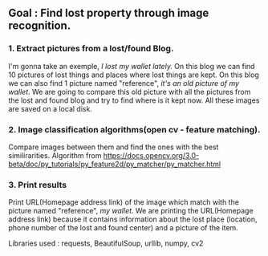 
## Goal : Find lost property through image recognition.

### 1. Extract pictures from a lost/found Blog. 
  I'm gonna take an exemple, *I lost my wallet lately.*
  On this blog we can find 10 pictures of lost things and places where lost things are kept.
  On this blog we can also find 1 picture named "reference", *it's an old picture of my wallet*. 
  We are going to compare this old picture with all the pictures from the lost and found blog and try to find where is it kept now.
  All these images are saved on a local disk. 

### 2. Image classification algorithms(open cv - feature matching).
  Compare images between them and find the ones with the best similirarities. Algorithm from https://docs.opencv.org/3.0-beta/doc/py_tutorials/py_feature2d/py_matcher/py_matcher.html
  
### 3. Print results 
Print URL(Homepage address link) of the image which match with the picture named "reference", *my wallet*. 
We are printing the URL(Homepage address link) because it contains information about the lost place (location, phone number of the lost and found center) and a picture of the item.


Libraries used : requests, BeautifulSoup, urllib, numpy, cv2
